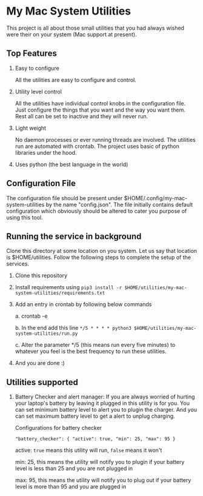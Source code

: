 # My Mac System Utilities

This project is all about those small utilities that you had always wished were their on your system 
(Mac support at present). 

## Top Features

1. Easy to configure

    All the utilities are easy to configure and control.
    
2. Utility level control

    All the utilities have individual control knobs in the configuration file. Just configure the things that 
    you want and the way you want them. Rest all can be set to inactive and they will never run.
    
3. Light weight
    
    No daemon processes or ever running threads are involved. The utilities run are automated with crontab. The
    project uses basic of python libraries under the hood.
    
4. Uses python (the best language in the world)
    
## Configuration File

The configuration file should be present under $HOME/.config/my-mac-system-utilities by the name "config.json".
The file initially contains default configuration which obviously should be altered to cater you purpose of using this
tool.

## Running the service in background

Clone this directory at some location on you system. Let us say that location is $HOME/utilities. Follow the following
steps to complete the setup of the services.

1. Clone this repository
2. Install requirements using `pip3 install -r $HOME/utilities/my-mac-system-utilities/requirements.txt`
3. Add an entry in crontab by following below commands

    a. crontab -e
    
    b. In the end add this line `*/5 * * * * python3 $HOME/utilities/my-mac-system-utilities/run.py`
    
    c. Alter the parameter */5 (this means run every five minutes) to whatever you feel is the best frequency to run these utilities.
4. And you are done :)


## Utilities supported

1. Battery Checker and alert manager: If you are always worried of hurting your laptop's battery by leaving it plugged
in this utility is for you. You can set minimum battery level to alert you to plugin the charger. And you can set maximum
battery level to get a alert to unplug charging.

    Configurations for battery checker
    
    `"battery_checker": { "active": true, "min": 25, "max": 95 }`
    
    active: `true` means this utility will run, `false` means it won't
    
    min: 25, this means the utility will notify you to plugin if your battery level is less than 25 and you are not plugged in
    
    max: 95, this means the utility will notify you to plug out if your battery level is more than 95 and you are plugged in

